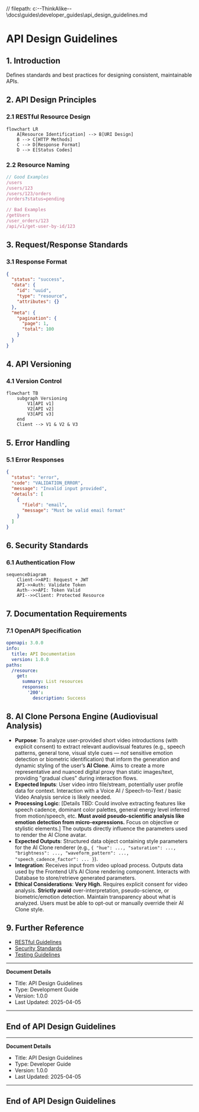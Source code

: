 // filepath: c:\--ThinkAlike--\docs\guides\developer_guides\api_design_guidelines.md
# API Design Guidelines



## 1. Introduction

Defines standards and best practices for designing consistent, maintainable APIs.

## 2. API Design Principles

### 2.1 RESTful Resource Design

```mermaid
flowchart LR
    A[Resource Identification] --> B[URI Design]
    B --> C[HTTP Methods]
    C --> D[Response Format]
    D --> E[Status Codes]
```

### 2.2 Resource Naming

```typescript
// Good Examples
/users
/users/123
/users/123/orders
/orders?status=pending

// Bad Examples
/getUsers
/user_orders/123
/api/v1/get-user-by-id/123
```

## 3. Request/Response Standards

### 3.1 Response Format

```json
{
  "status": "success",
  "data": {
    "id": "uuid",
    "type": "resource",
    "attributes": {}
  },
  "meta": {
    "pagination": {
      "page": 1,
      "total": 100
    }
  }
}
```

## 4. API Versioning

### 4.1 Version Control

```mermaid
flowchart TB
    subgraph Versioning
        V1[API v1]
        V2[API v2]
        V3[API v3]
    end
    Client --> V1 & V2 & V3
```

## 5. Error Handling

### 5.1 Error Responses

```json
{
  "status": "error",
  "code": "VALIDATION_ERROR",
  "message": "Invalid input provided",
  "details": [
    {
      "field": "email",
      "message": "Must be valid email format"
    }
  ]
}
```

## 6. Security Standards

### 6.1 Authentication Flow

```mermaid
sequenceDiagram
    Client->>API: Request + JWT
    API->>Auth: Validate Token
    Auth-->>API: Token Valid
    API-->>Client: Protected Resource
```

## 7. Documentation Requirements

### 7.1 OpenAPI Specification

```yaml
openapi: 3.0.0
info:
  title: API Documentation
  version: 1.0.0
paths:
  /resource:
    get:
      summary: List resources
      responses:
        '200':
          description: Success
```

## 8. AI Clone Persona Engine (Audiovisual Analysis)

- **Purpose**: To analyze user-provided short video introductions (with explicit consent) to extract relevant audiovisual features (e.g., speech patterns, general tone, visual style cues — *not* sensitive emotion detection or biometric identification) that inform the generation and dynamic styling of the user’s **AI Clone**. Aims to create a more representative and nuanced digital proxy than static images/text, providing "gradual clues" during interaction flows.
- **Expected Inputs**: User video intro file/stream, potentially user profile data for context. Interaction with a Voice AI / Speech-to-Text / basic Video Analysis service is likely needed.
- **Processing Logic**: [Details TBD: Could involve extracting features like speech cadence, dominant color palettes, general energy level inferred from motion/speech, etc. **Must avoid pseudo-scientific analysis like emotion detection from micro-expressions.** Focus on objective or stylistic elements.] The outputs directly influence the parameters used to render the AI Clone avatar.
- **Expected Outputs**: Structured data object containing style parameters for the AI Clone renderer (e.g., `{ "hue": ..., "saturation": ..., "brightness": ..., "waveform_pattern": ..., "speech_cadence_factor": ... }`).
- **Integration**: Receives input from video upload process. Outputs data used by the Frontend UI’s AI Clone rendering component. Interacts with Database to store/retrieve generated parameters.
- **Ethical Considerations**: **Very High.** Requires explicit consent for video analysis. **Strictly avoid** over-interpretation, pseudo-science, or biometric/emotion detection. Maintain transparency about what is analyzed. Users must be able to opt-out or manually override their AI Clone style.

## 9. Further Reference

* [RESTful Guidelines](../api/rest_guidelines.md)
* [Security Standards](../security/api_security.md)
* [Testing Guidelines](../testing/api_testing.md)

---
**Document Details**
- Title: API Design Guidelines
- Type: Development Guide
- Version: 1.0.0
- Last Updated: 2025-04-05
---
End of API Design Guidelines
---




---
**Document Details**
- Title: API Design Guidelines
- Type: Developer Guide
- Version: 1.0.0
- Last Updated: 2025-04-05
---
End of API Design Guidelines
---
